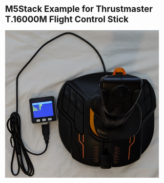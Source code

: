 # M5Stack Example for Thrustmaster T.16000M Flight Control Stick

![M5Stack with Thrustmaster T.16000M Flight Control Stick](./images/usbt16km.jpg)
